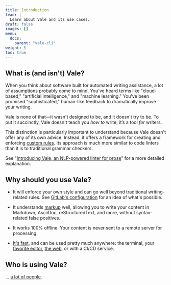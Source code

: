 ```yaml
---
title: Introduction
lead: |
  Learn about Vale and its use cases.
draft: false
images: []
menu:
  docs:
    parent: "vale-cli"
weight: 5
toc: true
---
```


## What is (and isn't) Vale?

When you think about software built for automated writing assistance, a lot
of assumptions probably come to mind. You've heard terms like "cloud-based,"
"artificial intelligence," and "machine learning." You've been promised
"sophisticated," human-like feedback to dramatically improve your writing.

Vale is none of that&mdash;it wasn't designed to be, and it doesn't try to
be. To put it succinctly, Vale doesn't teach you *how to* write; it’s a tool
*for* writers.

This distinction is particularly important to understand because Vale doesn't
offer any of its own advice. Instead, it offers a framework for creating and
enforcing [custom rules][1]. Its approach is much more similar to code linters
than it is to traditional grammar checkers.

See "[Introducing Vale, an NLP-powered linter for prose][2]" for a more
detailed explanation.

## Why should you use Vale?

- It will enforce your own style and can go well beyond traditional
  writing-related rules. See [GitLab's configuration][5] for an idea of what's
  possible.

- It understands [markup][4] well, allowing you to write your content in
  Markdown, AsciiDoc, reStructuredText, and more, without syntax-related false
  positives.

- It works 100% offline. Your content is never sent to a remote server for
  processing.

- [It's fast][6], and can be used pretty much anywhere: the terminal, your
  [favorite editor][7], [the web][8], or with a CI/CD service.

## Who is using Vale?

... [a lot of people][3].

[1]: /docs/topics/styles/
[2]: https://medium.com/valelint/introducing-vale-an-nlp-powered-linter-for-prose-63c4de31be00
[3]: https://vale.sh#users
[4]: /docs/topics/scoping/
[5]: https://docs.gitlab.com/ee/development/documentation/testing.html#vale
[6]: https://github.com/errata-ai/vale#benchmarks
[7]: /docs/integrations/guide/
[8]: /docs/integrations/chrome/

